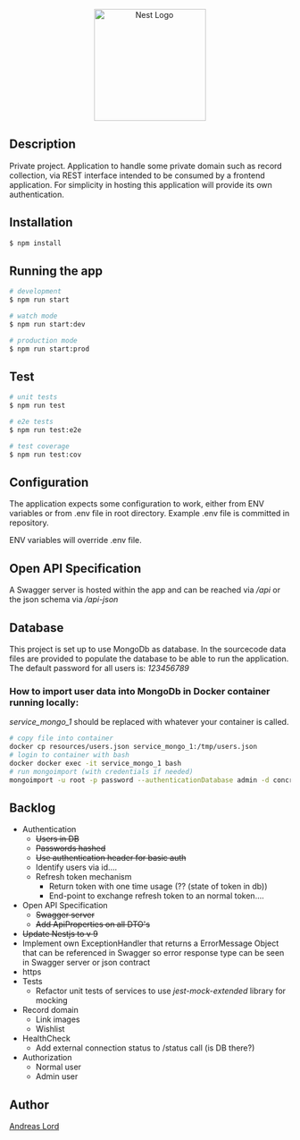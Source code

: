 <p align="center">
  <a href="http://nestjs.com/" target="blank"><img src="https://nestjs.com/img/logo-small.svg" width="200" alt="Nest Logo" /></a>
</p>

## Description

Private project. Application to handle some private domain such as record collection, via REST interface intended to be 
consumed by a frontend application. For simplicity in hosting this application will provide its own authentication. 

## Installation

```bash
$ npm install
```

## Running the app

```bash
# development
$ npm run start

# watch mode
$ npm run start:dev

# production mode
$ npm run start:prod
```

## Test

```bash
# unit tests
$ npm run test

# e2e tests
$ npm run test:e2e

# test coverage
$ npm run test:cov
```

## Configuration
The application expects some configuration to work, either from ENV variables or from .env file in root directory. 
Example .env file is committed in repository. 

ENV variables will override .env file.

## Open API Specification
A Swagger server is hosted within the app and can be reached via _/api_ or the json schema via _/api-json_

## Database
This project is set up to use MongoDb as database. In the sourcecode data files are provided to populate the database to
be able to run the application. The default password for all users is: _123456789_

### How to import user data into MongoDb in Docker container running locally:
_service_mongo_1_ should be replaced with whatever your container is called.
```bash
# copy file into container
docker cp resources/users.json service_mongo_1:/tmp/users.json
# login to container with bash
docker docker exec -it service_mongo_1 bash
# run mongoimport (with credentials if needed)
mongoimport -u root -p password --authenticationDatabase admin -d concrete -c users --type=json --file /tmp/users.json
```

## Backlog
* Authentication
  * ~~Users in DB~~
  * ~~Passwords hashed~~
  * ~~Use authentication header for basic auth~~
  * Identify users via id....
  * Refresh token mechanism
    * Return token with one time usage (?? (state of token in db))
    * End-point to exchange refresh token to an normal token.... 
* Open API Specification
  * ~~Swagger server~~
  * ~~Add ApiProperties on all DTO's~~
* ~~Update Nestjs to v 9~~
* Implement own ExceptionHandler that returns a ErrorMessage Object that can be referenced in Swagger so error response 
type can be seen in Swagger server or json contract
* https
* Tests 
  * Refactor unit tests of services to use _jest-mock-extended_ library for mocking
* Record domain
    * Link images
    * Wishlist
* HealthCheck
  * Add external connection status to /status call (is DB there?)
* Authorization
  * Normal user
  * Admin user

## Author
[Andreas Lord](mailto:andlo779@gmail.com) 